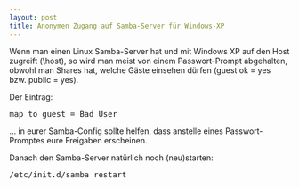 ```yaml
---
layout: post
title: Anonymen Zugang auf Samba-Server für Windows-XP
---
```

Wenn man einen Linux Samba-Server hat und mit Windows XP auf den Host zugreift (\\host), so wird man meist von einem Passwort-Prompt abgehalten, obwohl man Shares hat, welche Gäste einsehen dürfen (guest ok = yes bzw. public = yes).

Der Eintrag:
<pre lang="ini">map to guest = Bad User</pre>
... in eurer Samba-Config sollte helfen, dass anstelle eines Passwort-Promptes eure Freigaben erscheinen.

Danach den Samba-Server natürlich noch (neu)starten:
<pre lang="bash">/etc/init.d/samba restart</pre>
